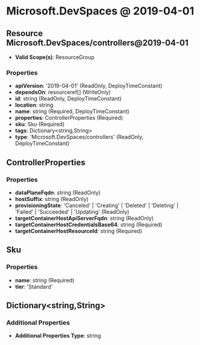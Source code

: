 # Microsoft.DevSpaces @ 2019-04-01

## Resource Microsoft.DevSpaces/controllers@2019-04-01
* **Valid Scope(s)**: ResourceGroup
### Properties
* **apiVersion**: '2019-04-01' (ReadOnly, DeployTimeConstant)
* **dependsOn**: resourceref[] (WriteOnly)
* **id**: string (ReadOnly, DeployTimeConstant)
* **location**: string
* **name**: string (Required, DeployTimeConstant)
* **properties**: ControllerProperties (Required)
* **sku**: Sku (Required)
* **tags**: Dictionary<string,String>
* **type**: 'Microsoft.DevSpaces/controllers' (ReadOnly, DeployTimeConstant)

## ControllerProperties
### Properties
* **dataPlaneFqdn**: string (ReadOnly)
* **hostSuffix**: string (ReadOnly)
* **provisioningState**: 'Canceled' | 'Creating' | 'Deleted' | 'Deleting' | 'Failed' | 'Succeeded' | 'Updating' (ReadOnly)
* **targetContainerHostApiServerFqdn**: string (ReadOnly)
* **targetContainerHostCredentialsBase64**: string (Required)
* **targetContainerHostResourceId**: string (Required)

## Sku
### Properties
* **name**: string (Required)
* **tier**: 'Standard'

## Dictionary<string,String>
### Additional Properties
* **Additional Properties Type**: string

